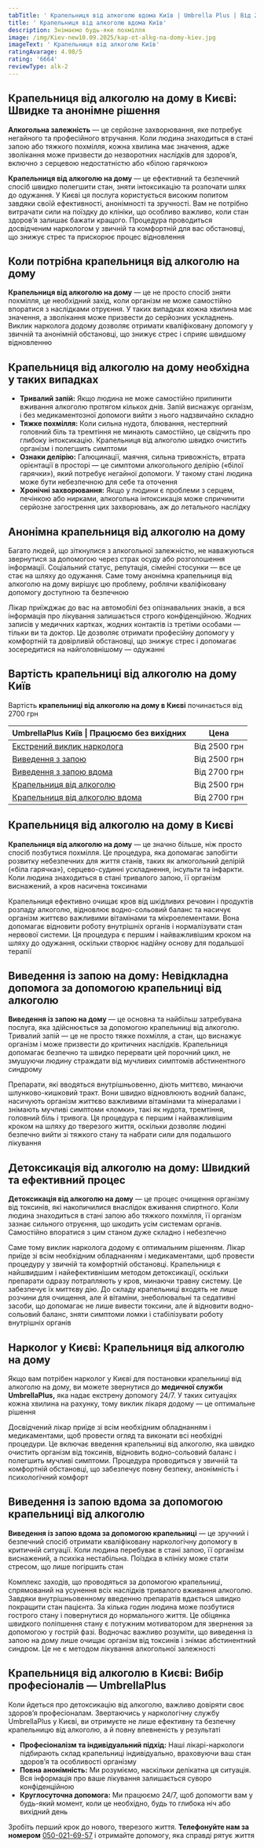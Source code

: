 ```yaml
---
tabTitle: ' Крапельниця від алкоголю вдома Київ | Umbrella Plus | Від 2700 грн'
title: ' Крапельниця від алкоголю вдома Київ'
description: Знімаємо будь-яке похмілля
image: /img/Kiev-new10.09.2025/kap-ot-alkg-na-domy-kiev.jpg
imageText: ' Крапельниця від алкоголю Київ'
ratingAvarage: 4.98/5
rating: '6664'
reviewType: alk-2
---
```


## Крапельниця від алкоголю на дому в Києві: Швидке та анонімне рішення

**Алкогольна залежність** — це серйозне захворювання, яке потребує негайного та професійного втручання. Коли людина знаходиться в стані запою або тяжкого похмілля, кожна хвилина має значення, адже зволікання може призвести до незворотних наслідків для здоров’я, включно з серцевою недостатністю або «білою гарячкою»

**Крапельниця від алкоголю на дому** — це ефективний та безпечний спосіб швидко полегшити стан, зняти інтоксикацію та розпочати шлях до одужання. У Києві ця послуга користується високим попитом завдяки своїй ефективності, анонімності та зручності. Вам не потрібно витрачати сили на поїздку до клініки, що особливо важливо, коли стан здоров’я залишає бажати кращого. Процедура проводиться досвідченим наркологом у звичній та комфортній для вас обстановці, що знижує стрес та прискорює процес відновлення

## Коли потрібна крапельниця від алкоголю на дому

**Крапельниця від алкоголю на дому** — це не просто спосіб зняти похмілля, це необхідний захід, коли організм не може самостійно впоратися з наслідками отруєння. У таких випадках кожна хвилина має значення, а зволікання може призвести до серйозних ускладнень. Виклик нарколога додому дозволяє отримати кваліфіковану допомогу у звичній та анонімній обстановці, що знижує стрес і сприяє швидшому відновленню

## Крапельниця від алкоголю на дому необхідна у таких випадках

* **Тривалий запій:** Якщо людина не може самостійно припинити вживання алкоголю протягом кількох днів. Запій виснажує організм, і без медикаментозної допомоги вийти з нього надзвичайно складно
* **Тяжке похмілля:** Коли сильна нудота, блювання, нестерпний головний біль та тремтіння не минають самостійно, це свідчить про глибоку інтоксикацію. Крапельниця від алкоголю швидко очистить організм і полегшить симптоми
* **Ознаки делірію:** Галюцинації, маячня, сильна тривожність, втрата орієнтації в просторі — це симптоми алкогольного делірію («білої гарячки»), який потребує негайної допомоги. У такому стані людина може бути небезпечною для себе та оточення
* **Хронічні захворювання:** Якщо у людини є проблеми з серцем, печінкою або нирками, алкогольна інтоксикація може спричинити серйозне загострення цих захворювань, аж до летального наслідку

## Анонімна крапельниця від алкоголю на дому

Багато людей, що зіткнулися з алкогольної залежністю, не наважуються звернутися за допомогою через страх осуду або розголошення інформації. Соціальний статус, репутація, сімейні стосунки — все це стає на шляху до одужання. Саме тому анонімна крапельниця від алкоголю на дому вирішує цю проблему, роблячи кваліфіковану допомогу доступною та безпечною

Лікар приїжджає до вас на автомобілі без опізнавальних знаків, а вся інформація про лікування залишається строго конфіденційною. Жодних записів у медичних картках, жодних контактів із третіми особами — тільки ви та доктор. Це дозволяє отримати професійну допомогу у комфортній та довірливій обстановці, що знижує стрес і допомагає зосередитися на найголовнішому — одужанні

## Вартість крапельниці від алкоголю на дому Київ

Вартість **крапельниці від алкоголю на дому в Києві** починається від 2700 грн

| UmbrellaPlus Київ \| Працюємо без вихідних                                                                | Цена         |
| --------------------------------------------------------------------------------------------------------- | ------------ |
| [Екстрений виклик нарколога](https://umbrella-plus.com.ua/uk/blog/narcolog-na-dom-kiev-ua/)               | Від 2500 грн |
| [Виведення з запою](https://umbrella-plus.com.ua/uk/kiev/vivod-iz-zapoia-kiev-ua/)                        | Від 2500 грн |
| [Виведення з запою вдома](https://umbrella-plus.com.ua/uk/kiev/vivod-iz-zapoia-na-domy-kiev-ua/)          | Від 2700 грн |
| [Крапельниця від алкоголю](https://umbrella-plus.com.ua/uk/kiev/kapelnica_ot_alkogola_kiev/)              | Від 2500 грн |
| [Крапельниця від алкоголю вдома](https://umbrella-plus.com.ua/uk/kiev/kapelnica_ot_alkogola_na_dom_kiev/) | Від 2700 грн |

## Крапельниця від алкоголю на дому в Києві

**Крапельниця від алкоголю на дому** — це значно більше, ніж просто спосіб позбутися похмілля. Це процедура, яка допомагає запобігти розвитку небезпечних для життя станів, таких як алкогольний делірій («біла гарячка»), серцево-судинні ускладнення, інсульти та інфаркти. Коли людина знаходиться в стані тривалого запою, її організм виснажений, а кров насичена токсинами

Крапельниця ефективно очищає кров від шкідливих речовин і продуктів розпаду алкоголю, відновлює водно-сольовий баланс та насичує організм життєво важливими вітамінами та мікроелементами. Вона допомагає відновити роботу внутрішніх органів і нормалізувати стан нервової системи. Ця процедура є першим і найважливішим кроком на шляху до одужання, оскільки створює надійну основу для подальшої терапії

## Виведення із запою на дому: Невідкладна допомога за допомогою крапельниці від алкоголю

**Виведення із запою на дому** — це основна та найбільш затребувана послуга, яка здійснюється за допомогою крапельниці від алкоголю. Тривалий запій — це не просто тяжке похмілля, а стан, що виснажує організм і може призвести до критичних наслідків. Крапельниця допомагає безпечно та швидко перервати цей порочний цикл, не змушуючи людину страждати від мучливих симптомів абстинентного синдрому

Препарати, які вводяться внутрішньовенно, діють миттєво, минаючи шлунково-кишковий тракт. Вони швидко відновлюють водний баланс, насичують організм життєво важливими вітамінами та мінералами і знімають мучливі симптоми «ломки», такі як нудота, тремтіння, головний біль і тривога. Ця процедура є першим і найважливішим кроком на шляху до тверезого життя, оскільки дозволяє людині безпечно вийти зі тяжкого стану та набрати сили для подальшого лікування

## Детоксикація від алкоголю на дому: Швидкий та ефективний процес

**Детоксикація від алкоголю на дому** — це процес очищення організму від токсинів, які накопичилися внаслідок вживання спиртного. Коли людина знаходиться в стані запою або тяжкого похмілля, її організм зазнає сильного отруєння, що шкодить усім системам органів. Самостійно впоратися з цим станом дуже складно і небезпечно

Саме тому виклик нарколога додому є оптимальним рішенням. Лікар приїде зі всім необхідним обладнанням і медикаментами, щоб провести процедуру у звичній та комфортній обстановці. Крапельниця є найшвидшим і найефективнішим методом детоксикації, оскільки препарати одразу потрапляють у кров, минаючи травну систему. Це забезпечує їх миттєву дію. До складу крапельниці входять не лише розчини для очищення, але й вітаміни, знеболювальні та седативні засоби, що допомагає не лише вивести токсини, але й відновити водно-сольовий баланс, зняти симптоми ломки і стабілізувати роботу внутрішніх органів

## Нарколог у Києві: Крапельниця від алкоголю на дому

Якщо вам потрібен нарколог у Києві для постановки крапельниці від алкоголю на дому, ви можете звернутися до **медичної служби UmbrellaPlus,** яка надає екстрену допомогу 24/7. У таких ситуаціях кожна хвилина на рахунку, тому виклик лікаря додому — це оптимальне рішення

Досвідчений лікар приїде зі всім необхідним обладнанням і медикаментами, щоб провести огляд та виконати всі необхідні процедури. Це включає введення крапельниці від алкоголю, яка швидко очистить організм від токсинів, відновить водно-сольовий баланс і полегшить мучливі симптоми. Процедура проводиться у звичній та комфортній обстановці, що забезпечує повну безпеку, анонімність і психологічний комфорт

## Виведення із запою вдома за допомогою крапельниці від алкоголю

**Виведення із запою вдома за допомогою крапельниці** — це зручний і безпечний спосіб отримати кваліфіковану наркологічну допомогу в критичній ситуації. Коли людина перебуває в стані запою, її організм виснажений, а психіка нестабільна. Поїздка в клініку може стати стресом, що лише погіршить стан

Комплекс заходів, що проводяться за допомогою крапельниці, спрямований на усунення всіх наслідків тривалого вживання алкоголю. Завдяки внутрішньовенному введенню препаратів вдається швидко покращити стан пацієнта. За кілька годин людина може позбутися гострого стану і повернутися до нормального життя. Це обіцянка швидкого поліпшення стану є потужним мотиватором для звернення за допомогою у гострій фазі. Водночас важливо розуміти, що виведення із запою на дому лише очищає організм від токсинів і знімає абстинентний синдром. Це не є методом лікування алкогольної залежності

## Крапельниця від алкоголю в Києві: Вибір професіоналів — UmbrellaPlus

Коли йдеться про детоксикацію від алкоголю, важливо довіряти своє здоров’я професіоналам. Звертаючись у наркологічну службу UmbrellaPlus у Києві, ви отримуєте не лише ефективну та безпечну крапельницю від алкоголю, а й повну впевненість у результаті

* **Професіоналізм та індивідуальний підхід:** Наші лікарі-наркологи підбирають склад крапельниці індивідуально, враховуючи ваш стан здоров’я та особливості організму
* **Повна анонімність:** Ми розуміємо, наскільки делікатна ця ситуація. Вся інформація про ваше лікування залишається суворо конфіденційною
* **Круглосуточна допомога:** Ми працюємо 24/7, щоб допомогти вам у будь-який момент, коли це необхідно, будь то глибока ніч або вихідний день

Зробіть перший крок до нового, тверезого життя. **Телефонуйте нам за номером** [050-021-69-57](tel:0500216957) і отримайте допомогу, яка справді рятує життя
